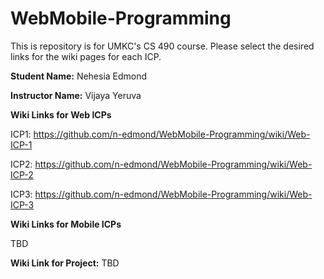 # WebMobile-Programming
This is repository is for UMKC's CS 490 course. Please select the desired links for the wiki pages for each ICP. 

**Student Name:** Nehesia Edmond

**Instructor Name:** Vijaya Yeruva

**Wiki Links for Web ICPs**

ICP1: https://github.com/n-edmond/WebMobile-Programming/wiki/Web-ICP-1

ICP2: https://github.com/n-edmond/WebMobile-Programming/wiki/Web-ICP-2

ICP3: https://github.com/n-edmond/WebMobile-Programming/wiki/Web-ICP-3

**Wiki Links for Mobile ICPs**

TBD


**Wiki Link for Project:**
TBD


